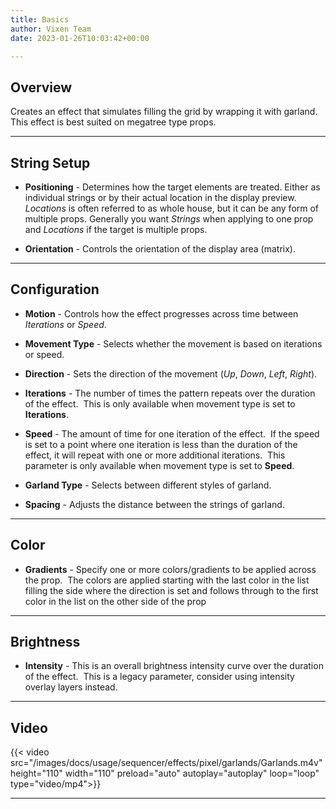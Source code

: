```yaml
---
title: Basics
author: Vixen Team
date: 2023-01-26T10:03:42+00:00

---
```


## Overview

Creates an effect that simulates filling the grid by wrapping it with garland.  This effect is best suited on megatree type props.

---

## String Setup

  * **Positioning** - Determines how the target elements are treated.  Either as individual strings or by their actual location in the display preview.
                      *Locations* is often referred to as whole house, but it can be any form of multiple props. 
                      Generally you want *Strings* when applying to one prop and *Locations* if the target is multiple props.
  
  * **Orientation** - Controls the orientation of the display area (matrix).
---

## Configuration

* **Motion** - Controls how the effect progresses across time between _Iterations_ or _Speed_.

* **Movement Type** - Selects whether the movement is based on iterations or speed.

* **Direction** - Sets the direction of the movement (_Up_, _Down_, _Left_, _Right_).

* **Iterations** - The number of times the pattern repeats over the duration of the effect.  This is only available when movement type is set to **Iterations**.

* **Speed** - The amount of time for one iteration of the effect.  If the speed is set to a point where one iteration is less than the duration of the effect, it will repeat with one or more additional iterations.  This parameter is only available when movement type is set to **Speed**.

* **Garland Type** - Selects between different styles of garland.

* **Spacing** - Adjusts the distance between the strings of garland.

---

## Color

* **Gradients** - Specify one or more colors/gradients to be applied across the prop.  
               The colors are applied starting with the last color in the list filling 
               the side where the direction is set and follows through to the first color in the list on the other side of the prop

---

## Brightness

* **Intensity** - This is an overall brightness intensity curve over the duration of the effect. 
                  This is a legacy parameter, consider using intensity overlay layers instead.
                 
---

## Video

{{< video src="/images/docs/usage/sequencer/effects/pixel/garlands/Garlands.m4v" height="110" width="110" preload="auto" autoplay="autoplay" loop="loop" type="video/mp4">}}


---

